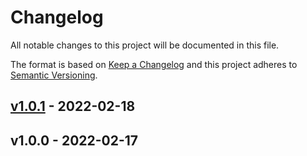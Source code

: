 # Changelog

All notable changes to this project will be documented in this file.

The format is based on [Keep a Changelog](https://keepachangelog.com/en/1.0.0/)
and this project adheres to [Semantic Versioning](https://semver.org/spec/v2.0.0.html).

## [v1.0.1](https://github.com/onosendi/lets-toast/compare/v1.0.0...v1.0.1) - 2022-02-18

## v1.0.0 - 2022-02-17
